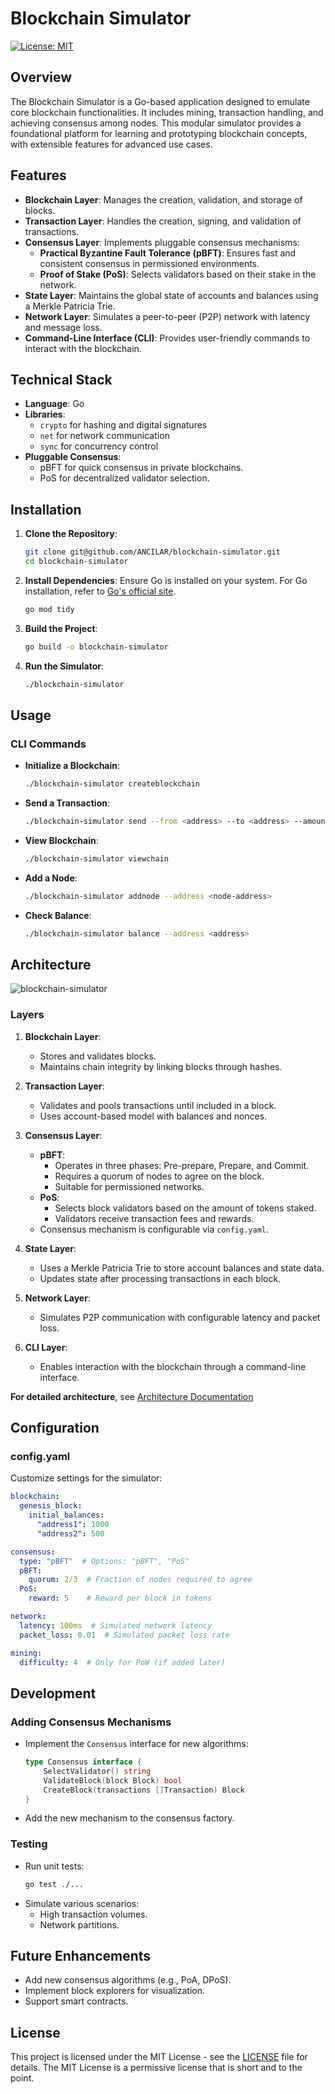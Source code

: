 # Blockchain Simulator

[![License: MIT](https://img.shields.io/badge/License-MIT-green.svg)](https://opensource.org/licenses/MIT)


## Overview
The Blockchain Simulator is a Go-based application designed to emulate core blockchain functionalities. It includes mining, transaction handling, and achieving consensus among nodes. This modular simulator provides a foundational platform for learning and prototyping blockchain concepts, with extensible features for advanced use cases.

## Features
- **Blockchain Layer**: Manages the creation, validation, and storage of blocks.
- **Transaction Layer**: Handles the creation, signing, and validation of transactions.
- **Consensus Layer**: Implements pluggable consensus mechanisms: 
  - **Practical Byzantine Fault Tolerance (pBFT)**: Ensures fast and consistent consensus in permissioned environments.
  - **Proof of Stake (PoS)**: Selects validators based on their stake in the network.
- **State Layer**: Maintains the global state of accounts and balances using a Merkle Patricia Trie.
- **Network Layer**: Simulates a peer-to-peer (P2P) network with latency and message loss.
- **Command-Line Interface (CLI)**: Provides user-friendly commands to interact with the blockchain.

## Technical Stack
- **Language**: Go
- **Libraries**:
  - `crypto` for hashing and digital signatures
  - `net` for network communication
  - `sync` for concurrency control
- **Pluggable Consensus**:
  - pBFT for quick consensus in private blockchains.
  - PoS for decentralized validator selection.

## Installation

1. **Clone the Repository**:
   ```bash
   git clone git@github.com/ANCILAR/blockchain-simulator.git
   cd blockchain-simulator
   ```

2. **Install Dependencies**:
   Ensure Go is installed on your system. For Go installation, refer to [Go's official site](https://golang.org/dl/).
   ```bash
   go mod tidy
   ```

3. **Build the Project**:
   ```bash
   go build -o blockchain-simulator
   ```

4. **Run the Simulator**:
   ```bash
   ./blockchain-simulator
   ```

## Usage

### CLI Commands
- **Initialize a Blockchain**:
  ```bash
  ./blockchain-simulator createblockchain
  ```
- **Send a Transaction**:
  ```bash
  ./blockchain-simulator send --from <address> --to <address> --amount <value>
  ```
- **View Blockchain**:
  ```bash
  ./blockchain-simulator viewchain
  ```
- **Add a Node**:
  ```bash
  ./blockchain-simulator addnode --address <node-address>
  ```
- **Check Balance**:
  ```bash
  ./blockchain-simulator balance --address <address>
  ```

## Architecture

![blockchain-simulator](https://github.com/user-attachments/assets/a03f08f3-d52d-41e2-a31c-19406341706d)

### Layers
1. **Blockchain Layer**:
   - Stores and validates blocks.
   - Maintains chain integrity by linking blocks through hashes.

2. **Transaction Layer**:
   - Validates and pools transactions until included in a block.
   - Uses account-based model with balances and nonces.

3. **Consensus Layer**:
   - **pBFT**:
     - Operates in three phases: Pre-prepare, Prepare, and Commit.
     - Requires a quorum of nodes to agree on the block.
     - Suitable for permissioned networks.
   - **PoS**:
     - Selects block validators based on the amount of tokens staked.
     - Validators receive transaction fees and rewards.
   - Consensus mechanism is configurable via `config.yaml`.

4. **State Layer**:
   - Uses a Merkle Patricia Trie to store account balances and state data.
   - Updates state after processing transactions in each block.

5. **Network Layer**:
   - Simulates P2P communication with configurable latency and packet loss.

6. **CLI Layer**:
   - Enables interaction with the blockchain through a command-line interface.

**For detailed architecture**, see [Architecture Documentation](https://www.notion.so/Blockchain-Simulator-Architecture-Detailed-Layer-by-Layer-Explanation-1a75a32c345980bc90cdf49e4945a5ba?showMoveTo=true&saveParent=true)
## Configuration

### config.yaml
Customize settings for the simulator:
```yaml
blockchain:
  genesis_block:
    initial_balances:
      "address1": 1000
      "address2": 500

consensus:
  type: "pBFT"  # Options: "pBFT", "PoS"
  pBFT:
    quorum: 2/3  # Fraction of nodes required to agree
  PoS:
    reward: 5    # Reward per block in tokens

network:
  latency: 100ms  # Simulated network latency
  packet_loss: 0.01  # Simulated packet loss rate

mining:
  difficulty: 4  # Only for PoW (if added later)
```

## Development

### Adding Consensus Mechanisms
- Implement the `Consensus` interface for new algorithms:
  ```go
  type Consensus interface {
      SelectValidator() string
      ValidateBlock(block Block) bool
      CreateBlock(transactions []Transaction) Block
  }
  ```
- Add the new mechanism to the consensus factory.

### Testing
- Run unit tests:
  ```bash
  go test ./...
  ```
- Simulate various scenarios:
  - High transaction volumes.
  - Network partitions.

## Future Enhancements
- Add new consensus algorithms (e.g., PoA, DPoS).
- Implement block explorers for visualization.
- Support smart contracts.

## License
This project is licensed under the MIT License - see the [LICENSE](LICENSE) file for details. The MIT License is a permissive license that is short and to the point.
